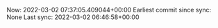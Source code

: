 Now: 2022-03-02 07:37:05.409044+00:00 Earliest commit since sync: None Last sync: 2022-03-02 06:46:58+00:00

